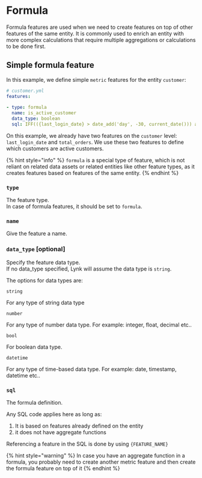 # Formula

Formula features are used when we need to create features on top of other features of the same entity. It is commonly used to enrich an entity with more complex calculations that require multiple aggregations or calculations to be done first.

## Simple formula feature

In this example, we define simple `metric` features for the entity `customer`:

```yaml
# customer.yml
features:
  
- type: formula
  name: is_active_customer
  data_type: boolean
  sql: IFF(({last_login_date} > date_add('day', -30, current_date())) and {total_orders} > 100, true, false)
```

On this example, we already have two features on the `customer` level: `last_login_date` and `total_orders`. We use these two features to define which customers are active customers.

{% hint style="info" %}
`formula` is a special type of feature, which is not reliant on related data assets or related entities like other feature types, as it creates features based on features of the same entity.
{% endhint %}

### `type`

The feature type. \
In case of formula features, it should be set to `formula`.

### `name`

Give the feature a name.

### `data_type` \[optional]

Specify the feature data type. \
If no data\_type specified, Lynk will assume the data type is `string`.

The options for data types are:

`string`

For any type of string data type

`number`

For any type of number data type. For example: integer, float, decimal etc..

`bool`

For boolean data type.

`datetime`&#x20;

For any type of time-based data type. For example: date, timestamp, datetime etc..

### `sql`&#x20;

The formula definition.&#x20;

Any SQL code applies here as long as:

1. It is based on features already defined on the entity
2. it does not have aggregate functions

Referencing a feature in the SQL is done by using `{FEATURE_NAME}`

{% hint style="warning" %}
In case you have an aggregate function in a formula, you probably need to create another metric feature and then create the formula feature on top of it
{% endhint %}